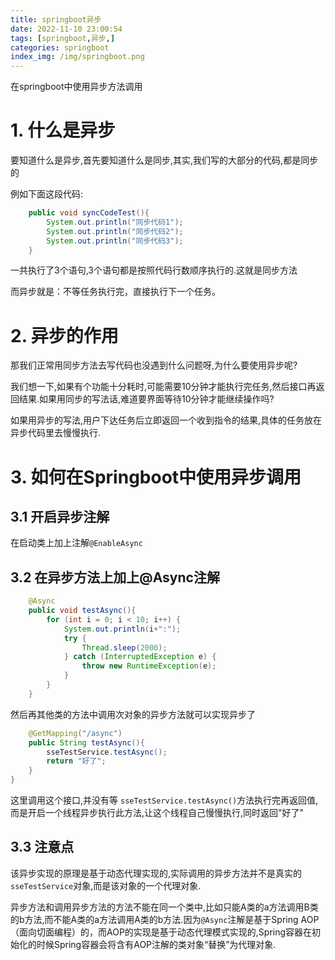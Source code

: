 ```yaml
---
title: springboot异步
date: 2022-11-10 23:00:54
tags: [springboot,异步,]
categories: springboot
index_img: /img/springboot.png
---
```

在springboot中使用异步方法调用
<!-- more -->
# 1. 什么是异步

要知道什么是异步,首先要知道什么是同步,其实,我们写的大部分的代码,都是同步的

例如下面这段代码:

```java
    public void syncCodeTest(){
        System.out.println("同步代码1");
        System.out.println("同步代码2");
        System.out.println("同步代码3");
    }
```

一共执行了3个语句,3个语句都是按照代码行数顺序执行的.这就是同步方法



而异步就是：不等任务执行完，直接执行下一个任务。

# 2. 异步的作用

那我们正常用同步方法去写代码也没遇到什么问题呀,为什么要使用异步呢?

我们想一下,如果有个功能十分耗时,可能需要10分钟才能执行完任务,然后接口再返回结果.如果用同步的写法话,难道要界面等待10分钟才能继续操作吗?

如果用异步的写法,用户下达任务后立即返回一个收到指令的结果,具体的任务放在异步代码里去慢慢执行.

# 3. 如何在Springboot中使用异步调用

## 3.1 开启异步注解

在启动类上加上注解`@EnableAsync`

## 3.2 在异步方法上加上@Async注解

```java
    @Async
    public void testAsync(){
        for (int i = 0; i < 10; i++) {
            System.out.println(i+":");
            try {
                Thread.sleep(2000);
            } catch (InterruptedException e) {
                throw new RuntimeException(e);
            }
        }
    }
```

然后再其他类的方法中调用次对象的异步方法就可以实现异步了

```java
    @GetMapping("/async")
    public String testAsync(){
        sseTestService.testAsync();
        return "好了";
    }
}
```

这里调用这个接口,并没有等 `sseTestService.testAsync()`方法执行完再返回值,而是开启一个线程异步执行此方法,让这个线程自己慢慢执行,同时返回"好了"

## 3.3 注意点

该异步实现的原理是基于动态代理实现的,实际调用的异步方法并不是真实的`sseTestService`对象,而是该对象的一个代理对象.

异步方法和调用异步方法的方法不能在同一个类中,比如只能A类的a方法调用B类的b方法,而不能A类的a方法调用A类的b方法.因为`@Async`注解是基于Spring AOP （面向切面编程）的，而AOP的实现是基于动态代理模式实现的,Spring容器在初始化的时候Spring容器会将含有AOP注解的类对象“替换”为代理对象.

